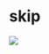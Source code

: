 # skip
[![](http://img.youtube.com/vi/afy1fQU_G_k/0.jpg)](https://www.youtube.com/watch?v=afy1fQU_G_k)
